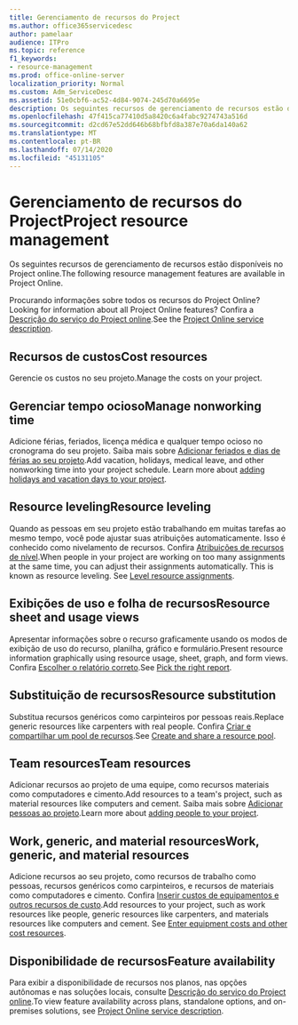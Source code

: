 ```yaml
---
title: Gerenciamento de recursos do Project
ms.author: office365servicedesc
author: pamelaar
audience: ITPro
ms.topic: reference
f1_keywords:
- resource-management
ms.prod: office-online-server
localization_priority: Normal
ms.custom: Adm_ServiceDesc
ms.assetid: 51e0cbf6-ac52-4d84-9074-245d70a6695e
description: Os seguintes recursos de gerenciamento de recursos estão disponíveis no Project online.
ms.openlocfilehash: 47f415ca77410d5a8420c6a4fabc9274743a516d
ms.sourcegitcommit: d2cd67e52dd646b68bfbfd8a387e70a6da140a62
ms.translationtype: MT
ms.contentlocale: pt-BR
ms.lasthandoff: 07/14/2020
ms.locfileid: "45131105"
---
```

# <a name="project-resource-management"></a><span data-ttu-id="4b1aa-103">Gerenciamento de recursos do Project</span><span class="sxs-lookup"><span data-stu-id="4b1aa-103">Project resource management</span></span>

<span data-ttu-id="4b1aa-104">Os seguintes recursos de gerenciamento de recursos estão disponíveis no Project online.</span><span class="sxs-lookup"><span data-stu-id="4b1aa-104">The following resource management features are available in Project Online.</span></span>
  
<span data-ttu-id="4b1aa-105">Procurando informações sobre todos os recursos do Project Online?</span><span class="sxs-lookup"><span data-stu-id="4b1aa-105">Looking for information about all Project Online features?</span></span> <span data-ttu-id="4b1aa-106">Confira a [Descrição do serviço do Project online](project-online-service-description.md).</span><span class="sxs-lookup"><span data-stu-id="4b1aa-106">See the [Project Online service description](project-online-service-description.md).</span></span>
  
## <a name="cost-resources"></a><span data-ttu-id="4b1aa-107">Recursos de custos</span><span class="sxs-lookup"><span data-stu-id="4b1aa-107">Cost resources</span></span>

<span data-ttu-id="4b1aa-108">Gerencie os custos no seu projeto.</span><span class="sxs-lookup"><span data-stu-id="4b1aa-108">Manage the costs on your project.</span></span>
  
## <a name="manage-nonworking-time"></a><span data-ttu-id="4b1aa-109">Gerenciar tempo ocioso</span><span class="sxs-lookup"><span data-stu-id="4b1aa-109">Manage nonworking time</span></span>

<span data-ttu-id="4b1aa-p102">Adicione férias, feriados, licença médica e qualquer tempo ocioso no cronograma do seu projeto. Saiba mais sobre [Adicionar feriados e dias de férias ao seu projeto](https://go.microsoft.com/fwlink/p/?LinkId=271337).</span><span class="sxs-lookup"><span data-stu-id="4b1aa-p102">Add vacation, holidays, medical leave, and other nonworking time into your project schedule. Learn more about [adding holidays and vacation days to your project](https://go.microsoft.com/fwlink/p/?LinkId=271337).</span></span>
  
## <a name="resource-leveling"></a><span data-ttu-id="4b1aa-112">Resource leveling</span><span class="sxs-lookup"><span data-stu-id="4b1aa-112">Resource leveling</span></span>

<span data-ttu-id="4b1aa-p103">Quando as pessoas em seu projeto estão trabalhando em muitas tarefas ao mesmo tempo, você pode ajustar suas atribuições automaticamente. Isso é conhecido como nivelamento de recursos. Confira [Atribuições de recursos de nível](https://go.microsoft.com/fwlink/p/?LinkId=271348).</span><span class="sxs-lookup"><span data-stu-id="4b1aa-p103">When people in your project are working on too many assignments at the same time, you can adjust their assignments automatically. This is known as resource leveling. See [Level resource assignments](https://go.microsoft.com/fwlink/p/?LinkId=271348).</span></span>
  
## <a name="resource-sheet-and-usage-views"></a><span data-ttu-id="4b1aa-116">Exibições de uso e folha de recursos</span><span class="sxs-lookup"><span data-stu-id="4b1aa-116">Resource sheet and usage views</span></span>

<span data-ttu-id="4b1aa-117">Apresentar informações sobre o recurso graficamente usando os modos de exibição de uso do recurso, planilha, gráfico e formulário.</span><span class="sxs-lookup"><span data-stu-id="4b1aa-117">Present resource information graphically using resource usage, sheet, graph, and form views.</span></span> <span data-ttu-id="4b1aa-118">Confira [Escolher o relatório correto](https://go.microsoft.com/fwlink/?LinkId=402920).</span><span class="sxs-lookup"><span data-stu-id="4b1aa-118">See [Pick the right report](https://go.microsoft.com/fwlink/?LinkId=402920).</span></span>
  
## <a name="resource-substitution"></a><span data-ttu-id="4b1aa-119">Substituição de recursos</span><span class="sxs-lookup"><span data-stu-id="4b1aa-119">Resource substitution</span></span>

<span data-ttu-id="4b1aa-120">Substitua recursos genéricos como carpinteiros por pessoas reais.</span><span class="sxs-lookup"><span data-stu-id="4b1aa-120">Replace generic resources like carpenters with real people.</span></span> <span data-ttu-id="4b1aa-121">Confira [Criar e compartilhar um pool de recursos](https://go.microsoft.com/fwlink/?LinkId=402921).</span><span class="sxs-lookup"><span data-stu-id="4b1aa-121">See [Create and share a resource pool](https://go.microsoft.com/fwlink/?LinkId=402921).</span></span>
  
## <a name="team-resources"></a><span data-ttu-id="4b1aa-122">Team resources</span><span class="sxs-lookup"><span data-stu-id="4b1aa-122">Team resources</span></span>

<span data-ttu-id="4b1aa-123">Adicionar recursos ao projeto de uma equipe, como recursos materiais como computadores e cimento.</span><span class="sxs-lookup"><span data-stu-id="4b1aa-123">Add resources to a team's project, such as material resources like computers and cement.</span></span> <span data-ttu-id="4b1aa-124">Saiba mais sobre [Adicionar pessoas ao projeto](https://go.microsoft.com/fwlink/p/?LinkId=271347).</span><span class="sxs-lookup"><span data-stu-id="4b1aa-124">Learn more about [adding people to your project](https://go.microsoft.com/fwlink/p/?LinkId=271347).</span></span>
  
## <a name="work-generic-and-material-resources"></a><span data-ttu-id="4b1aa-125">Work, generic, and material resources</span><span class="sxs-lookup"><span data-stu-id="4b1aa-125">Work, generic, and material resources</span></span>

<span data-ttu-id="4b1aa-p107">Adicione recursos ao seu projeto, como recursos de trabalho como pessoas, recursos genéricos como carpinteiros, e recursos de materiais como computadores e cimento. Confira [Inserir custos de equipamentos e outros recursos de custo](https://go.microsoft.com/fwlink/?LinkId=402922).</span><span class="sxs-lookup"><span data-stu-id="4b1aa-p107">Add resources to your project, such as work resources like people, generic resources like carpenters, and materials resources like computers and cement. See [Enter equipment costs and other cost resources](https://go.microsoft.com/fwlink/?LinkId=402922).</span></span>
  
## <a name="feature-availability"></a><span data-ttu-id="4b1aa-128">Disponibilidade de recursos</span><span class="sxs-lookup"><span data-stu-id="4b1aa-128">Feature availability</span></span>

<span data-ttu-id="4b1aa-129">Para exibir a disponibilidade de recursos nos planos, nas opções autônomas e nas soluções locais, consulte [Descrição do serviço do Project online](project-online-service-description.md).</span><span class="sxs-lookup"><span data-stu-id="4b1aa-129">To view feature availability across plans, standalone options, and on-premises solutions, see [Project Online service description](project-online-service-description.md).</span></span>
  

